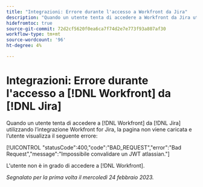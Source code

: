 ```yaml
---
title: "Integrazioni: Errore durante l'accesso a Workfront da Jira"
description: "Quando un utente tenta di accedere a Workfront da Jira utilizzando Workfront for Jira integration, la pagina non viene caricata e l'utente visualizza un errore."
hidefromtoc: true
source-git-commit: 72d2cf5620f0ea6ca7f74d2e7e773f93a807af30
workflow-type: tm+mt
source-wordcount: '96'
ht-degree: 4%

---
```



# Integrazioni: Errore durante l&#39;accesso a [!DNL Workfront] da [!DNL Jira]

Quando un utente tenta di accedere a [!DNL Workfront] da [!DNL Jira] utilizzando l’integrazione Workfront for Jira, la pagina non viene caricata e l’utente visualizza il seguente errore:

[!UICONTROL &quot;statusCode&quot;:400,&quot;code&quot;:&quot;BAD_REQUEST&quot;,&quot;error&quot;:&quot;Bad Request&quot;,&quot;message&quot;:&quot;Impossibile convalidare un JWT atlassian.&quot;]

L&#39;utente non è in grado di accedere a [!DNL Workfront].

_Segnalato per la prima volta il mercoledì 24 febbraio 2023._

